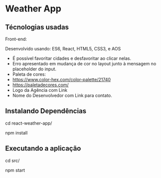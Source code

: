 # Weather App

## Técnologias usadas

Front-end:

Desenvolvido usando: ES6, React, HTML5, CSS3, e AOS

- É possível favoritar cidades e desfavoritar ao clicar nelas.
- Erro apresentado em mudança de cor no layout junto à mensagem no placeholder do input.
- Paleta de cores:
 - https://www.color-hex.com/color-palette/21740
 - https://paletadecores.com/
- Logo da Agência com Link
- Nome do Desenvolvedor com Link para contato.


## Instalando Dependências 

cd react-weather-app/

npm install

## Executando a aplicação

cd src/ 

npm start
